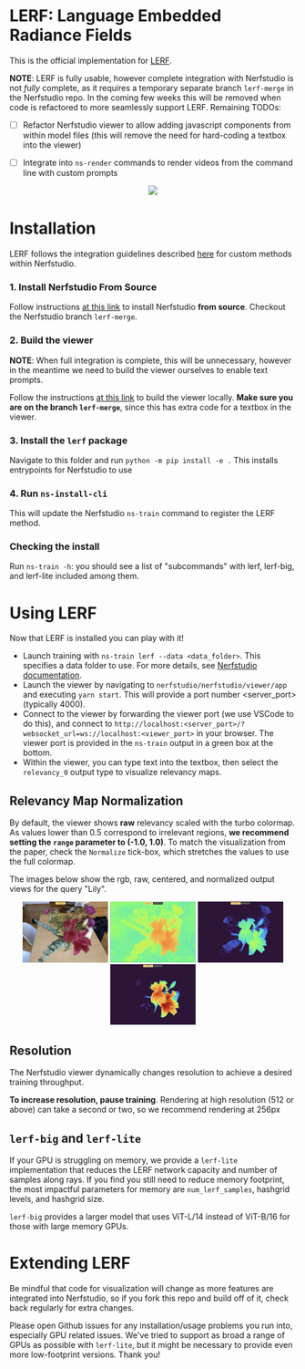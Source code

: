 # LERF: Language Embedded Radiance Fields
This is the official implementation for [LERF](https://lerf.io).

**NOTE**: LERF is fully usable, however complete integration with Nerfstudio is not *fully* complete, as it requires a temporary separate branch `lerf-merge` in the Nerfstudio repo. In the coming few weeks this will be removed when code is refactored to more seamlessly support LERF. Remaining TODOs:
- [ ] Refactor Nerfstudio viewer to allow adding javascript components from within model files (this will remove the need for hard-coding a textbox into the viewer)
- [ ] Integrate into `ns-render` commands to render videos from the command line with custom prompts


<div align='center'>
<img src="https://www.lerf.io/data/nerf_render.svg" height="230px">
</div>

# Installation
LERF follows the integration guidelines described [here](https://docs.nerf.studio/en/latest/developer_guides/config.html#extending-nerfstudio-with-custom-methods) for custom methods within Nerfstudio. 

### 1. Install Nerfstudio From Source
Follow instructions [at this link](https://docs.nerf.studio/en/latest/quickstart/installation.html) to install Nerfstudio **from source**. Checkout the Nerfstudio branch `lerf-merge`.

### 2. Build the viewer
**NOTE**: When full integration is complete, this will be unnecessary, however in the meantime we need to build the viewer ourselves to enable text prompts.

Follow the instructions [at this link](https://docs.nerf.studio/en/latest/developer_guides/viewer/viewer_overview.html#installing-and-running-locally) to build the viewer locally. **Make sure you are on the branch `lerf-merge`**, since this has extra code for a textbox in the viewer.

### 3. Install the `lerf` package
Navigate to this folder and run `python -m pip install -e .` This installs entrypoints for Nerfstudio to use

### 4. Run `ns-install-cli`
This will update the Nerfstudio `ns-train` command to register the LERF method.

### Checking the install
Run `ns-train -h`: you should see a list of "subcommands" with lerf, lerf-big, and lerf-lite included among them.

# Using LERF
Now that LERF is installed you can play with it! 

- Launch training with `ns-train lerf --data <data_folder>`. This specifies a data folder to use. For more details, see [Nerfstudio documentation](https://docs.nerf.studio/en/latest/quickstart/first_nerf.html). 
- Launch the viewer by navigating to `nerfstudio/nerfstudio/viewer/app` and executing `yarn start`. This will provide a port number <server_port> (typically 4000).
- Connect to the viewer by forwarding the viewer port (we use VSCode to do this), and connect to `http://localhost:<server_port>/?websocket_url=ws://localhost:<viewer_port>` in your browser. The viewer port is provided in the `ns-train` output in a green box at the bottom.
- Within the viewer, you can type text into the textbox, then select the `relevancy_0` output type to visualize relevancy maps.

## Relevancy Map Normalization
By default, the viewer shows **raw** relevancy scaled with the turbo colormap. As values lower than 0.5 correspond to irrelevant regions, **we recommend setting the `range` parameter to (-1.0, 1.0)**. To match the visualization from the paper, check the `Normalize` tick-box, which stretches the values to use the full colormap.

The images below show the rgb, raw, centered, and normalized output views for the query "Lily".


<div align='center'>
<img src="readme_images/lily_rgb.jpg" width="150px">
<img src="readme_images/lily_raw.jpg" width="150px">
<img src="readme_images/lily_centered.jpg" width="150px">
<img src="readme_images/lily_normalized.jpg" width="150px">
</div>


## Resolution
The Nerfstudio viewer dynamically changes resolution to achieve a desired training throughput.

**To increase resolution, pause training**. Rendering at high resolution (512 or above) can take a second or two, so we recommend rendering at 256px
## `lerf-big` and `lerf-lite`
If your GPU is struggling on memory, we provide a `lerf-lite` implementation that reduces the LERF network capacity and number of samples along rays. If you find you still need to reduce memory footprint, the most impactful parameters for memory are `num_lerf_samples`, hashgrid levels, and hashgrid size.

`lerf-big` provides a larger model that uses ViT-L/14 instead of ViT-B/16 for those with large memory GPUs.

# Extending LERF
Be mindful that code for visualization will change as more features are integrated into Nerfstudio, so if you fork this repo and build off of it, check back regularly for extra changes.

Please open Github issues for any installation/usage problems you run into, especially GPU related issues. We've tried to support as broad a range of GPUs as possible with `lerf-lite`, but it might be necessary to provide even more low-footprint versions. Thank you!
